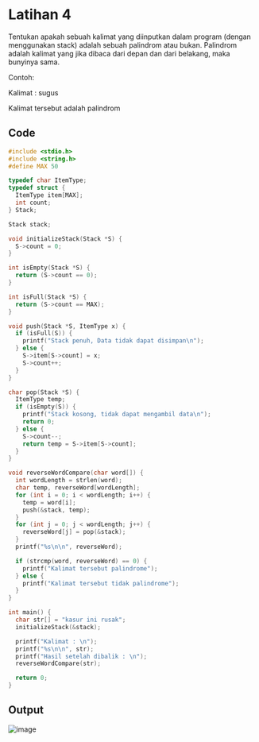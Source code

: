# Latihan 4

Tentukan apakah sebuah kalimat yang diinputkan dalam program (dengan menggunakan stack) adalah sebuah palindrom atau bukan. Palindrom adalah kalimat yang jika dibaca dari depan dan dari belakang, maka bunyinya sama.

Contoh:

Kalimat : sugus

Kalimat tersebut adalah palindrom

## Code
```c
#include <stdio.h>
#include <string.h>
#define MAX 50

typedef char ItemType;
typedef struct {
  ItemType item[MAX];
  int count;
} Stack;

Stack stack;

void initializeStack(Stack *S) {
  S->count = 0;
}

int isEmpty(Stack *S) {
  return (S->count == 0);
}

int isFull(Stack *S) {
  return (S->count == MAX);
}

void push(Stack *S, ItemType x) {
  if (isFull(S)) {
    printf("Stack penuh, Data tidak dapat disimpan\n");
  } else {
    S->item[S->count] = x;
    S->count++;
  }
}

char pop(Stack *S) {
  ItemType temp;
  if (isEmpty(S)) {
    printf("Stack kosong, tidak dapat mengambil data\n");
    return 0;
  } else {
    S->count--;
    return temp = S->item[S->count];
  }
}

void reverseWordCompare(char word[]) {
  int wordLength = strlen(word);
  char temp, reverseWord[wordLength];
  for (int i = 0; i < wordLength; i++) {
    temp = word[i];
    push(&stack, temp);
  }
  for (int j = 0; j < wordLength; j++) {
    reverseWord[j] = pop(&stack);
  }
  printf("%s\n\n", reverseWord);

  if (strcmp(word, reverseWord) == 0) {
    printf("Kalimat tersebut palindrome");
  } else {
    printf("Kalimat tersebut tidak palindrome");
  }
}

int main() {
  char str[] = "kasur ini rusak";
  initializeStack(&stack);

  printf("Kalimat : \n");
  printf("%s\n\n", str);
  printf("Hasil setelah dibalik : \n");
  reverseWordCompare(str);

  return 0;
}
```

## Output
![image](https://user-images.githubusercontent.com/89684302/159176050-e66ada8e-6f0e-4080-88c9-c99b3245b4a9.png)
